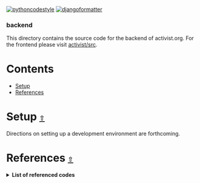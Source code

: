 [![pythoncodestyle](https://img.shields.io/badge/python%20code%20style-black-000000.svg)](https://github.com/psf/black)
[![djangoformatter](https://img.shields.io/badge/django%20formatter-unibeautify-000000.svg)](https://github.com/Unibeautify/unibeautify)

### backend

This directory contains the source code for the backend of activist.org. For the frontend please visit [activist/src](https://github.com/activist-org/activist/tree/main/src).

# **Contents**<a id="contents"></a>

- [Setup](#setup)
- [References](#references)

# Setup [`⇧`](#contents) <a id="setup"></a>

Directions on setting up a development environment are forthcoming.

# References [`⇧`](#contents) <a id="references"></a>

<details><summary><strong>List of referenced codes</strong></summary>
<p>

- https://github.com/danjac/realworld
  - License: https://github.com/danjac/realworld/blob/main/LICENSE

</p>
</details>
